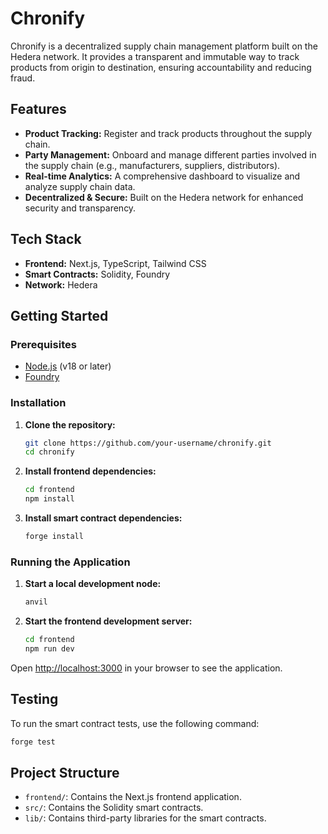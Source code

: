 # Chronify

Chronify is a decentralized supply chain management platform built on the Hedera network. It provides a transparent and immutable way to track products from origin to destination, ensuring accountability and reducing fraud.

## Features

*   **Product Tracking:** Register and track products throughout the supply chain.
*   **Party Management:** Onboard and manage different parties involved in the supply chain (e.g., manufacturers, suppliers, distributors).
*   **Real-time Analytics:** A comprehensive dashboard to visualize and analyze supply chain data.
*   **Decentralized & Secure:** Built on the Hedera network for enhanced security and transparency.

## Tech Stack

*   **Frontend:** Next.js, TypeScript, Tailwind CSS
*   **Smart Contracts:** Solidity, Foundry
*   **Network:** Hedera

## Getting Started

### Prerequisites

*   [Node.js](https://nodejs.org/en/) (v18 or later)
*   [Foundry](https://getfoundry.sh/)

### Installation

1.  **Clone the repository:**
    ```bash
    git clone https://github.com/your-username/chronify.git
    cd chronify
    ```

2.  **Install frontend dependencies:**
    ```bash
    cd frontend
    npm install
    ```

3.  **Install smart contract dependencies:**
    ```bash
    forge install
    ```

### Running the Application

1.  **Start a local development node:**
    ```bash
    anvil
    ```

2.  **Start the frontend development server:**
    ```bash
    cd frontend
    npm run dev
    ```

Open [http://localhost:3000](http://localhost:3000) in your browser to see the application.

## Testing

To run the smart contract tests, use the following command:

```bash
forge test
```

## Project Structure

*   `frontend/`: Contains the Next.js frontend application.
*   `src/`: Contains the Solidity smart contracts.
*   `lib/`: Contains third-party libraries for the smart contracts.
